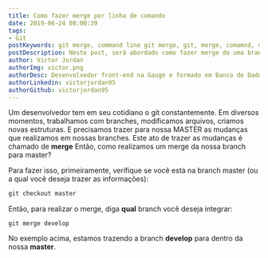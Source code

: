 ```yaml
---
title: Como fazer merge por linha de comando
date: 2019-06-24 08:00:39
tags:
- Git
postKeywords: git merge, command line git merge, git, merge, comamnd, mergear master, como fazer merge
postDescription: Neste post, será abordado como fazer merge de uma branch para outra, por linha de comando, no git, sem complicações!
author: Victor Jordan
authorImg: victor.png
authorDesc: Desenvolvedor front-end na Gauge e formado em Banco de Dados pela Fatec, apaixonado por usabilidade, performance e UX!
authorLinkedin: victorjordan95
authorGithub: victorjordan95
---
```


Um desenvolvedor tem em seu cotidiano o git constantemente.
Em diversos momentos, trabalhamos com branches, modificamos arquivos, criamos novas estruturas.
E precisamos trazer para nossa MASTER as mudanças que realizamos em nossas branches.
Este ato de trazer as mudanças é chamado de **merge**
Então, como realizamos um merge da nossa branch para master?

<!-- more -->

Para fazer isso, primeiramente, verifique se você está na branch master (ou a qual você deseja trazer as informações):

```cmd
git checkout master
```

Então, para realizar o merge, diga **qual** branch você deseja integrar:

```
git merge develop
```

No exemplo acima, estamos trazendo a branch **develop** para dentro da nossa **master**.
